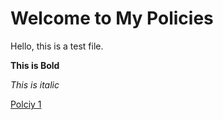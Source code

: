 # Welcome to My Policies

Hello, this is a test file.

__This is Bold__

_This is italic_

[Polciy 1](./2023/policy1.md)
